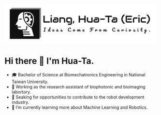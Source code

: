 <!--
**htliang517/htliang517** is a ✨ _special_ ✨ repository because its `README.md` (this file) appears on your GitHub profile.
** Go to : "https://shields.io/" to create badges.
-->
<p align="center">
  <img src="assets\logo_white_BG_github.png" />
</p>

# Hi there 👋 I'm Hua-Ta.

- 🎓 Bachelor of Science at Biomechatronics Engineering in National Taiwan University.
- 💼 Working as the research assistant of biophotonic and bioimaging labortory.
- 👯 Seaking for opportunities to contribute to the robot development industry.
- 🌱 I’m currently learning more about Machine Learning and Robotics.
